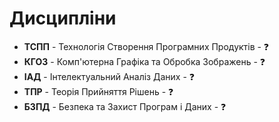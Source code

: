 # Дисципліни

- **ТСПП** - Технологія Створення Програмних Продуктів - ❓
- **КГОЗ** - Комп'ютерна Графіка та Обробка Зображень - ❓
- **ІАД** - Інтелектуальний Аналіз Даних - ❓
- **ТПР** - Теорія Прийняття Рішень - ❓
- **БЗПД** - Безпека та Захист Програм і Даних - ❓
